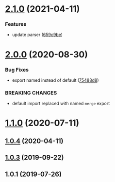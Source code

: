 # [2.1.0](https://github.com/seleb/bitsy-merge/compare/v2.0.0...v2.1.0) (2021-04-11)


### Features

* update parser ([659c9be](https://github.com/seleb/bitsy-merge/commit/659c9be886b5e354bacc4060a3df7b70a23428ba))



# [2.0.0](https://github.com/seleb/bitsy-merge/compare/v1.1.0...v2.0.0) (2020-08-30)


### Bug Fixes

* export named instead of default ([75488d8](https://github.com/seleb/bitsy-merge/commit/75488d8a09d9ff932ce88d5aad73f97767cd314b))


### BREAKING CHANGES

* default import replaced with named `merge` export



# [1.1.0](https://github.com/seleb/bitsy-merge/compare/v1.0.4...v1.1.0) (2020-07-11)



## [1.0.4](https://github.com/seleb/bitsy-merge/compare/v1.0.3...v1.0.4) (2020-04-11)



## [1.0.3](https://github.com/seleb/bitsy-merge/compare/v1.0.1...v1.0.3) (2019-09-22)



## 1.0.1 (2019-07-26)



